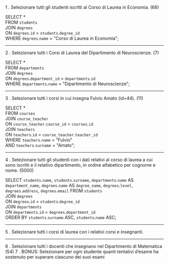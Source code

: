 1 . Selezionare tutti gli studenti iscritti al Corso di Laurea in Economia. (68)

SELECT *  
FROM `students`  
JOIN `degrees`  
ON `degrees`.`id` = `students`.`degree_id`  
WHERE `degrees`.`name` = "Corso di Laurea in Economia";

---

2 . Selezionare tutti i Corsi di Laurea del Dipartimento di Neuroscienze. (7)

SELECT *  
FROM `departments`  
JOIN `degrees`  
ON `degrees`.`department_id` = `departments`.`id`  
WHERE `departments`.`name` = "Dipartimento di Neuroscienze";

---

3 . Selezionare tutti i corsi in cui insegna Fulvio Amato (id=44). (11)

SELECT *  
FROM `courses`  
JOIN `course_teacher`  
ON `course_teacher`.`course_id` = `courses`.`id`  
JOIN `teachers`  
ON `teachers`.`id` = `course_teacher`.`teacher_id`  
WHERE `teachers`.`name` = "Fulvio"  
AND `teachers`.`surname` = "Amato";

---

4 . Selezionare tutti gli studenti con i dati relativi al corso di laurea a cui sono iscritti e il relativo dipartimento, in ordine alfabetico per cognome e nome. (5000)

SELECT `students`.`name`, `students`.`surname`, `departments`.`name` AS `department_name`, `degrees`.`name` AS `degree_name`, `degrees`.`level`, `degrees`.`address`, `degrees`.`email`
FROM `students`  
JOIN `degrees`  
ON `degrees`.`id` = `students`.`degree_id`  
JOIN `departments`  
ON `departments`.`id` = `degrees`.`department_id`  
ORDER BY `students`.`surname` ASC, `students`.`name` ASC;

---

5 . Selezionare tutti i corsi di laurea con i relativi corsi e insegnanti.



---

6 . Selezionare tutti i docenti che insegnano nel Dipartimento di Matematica (54)
7 . BONUS: Selezionare per ogni studente quanti tentativi d’esame ha sostenuto per
superare ciascuno dei suoi esami